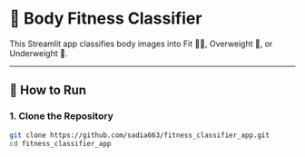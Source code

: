 # 🧠 Body Fitness Classifier

This Streamlit app classifies body images into Fit 🏋️‍♀️, Overweight 🍔, or Underweight 🦴.

---

## 🚀 How to Run

### 1. Clone the Repository

```bash
git clone https://github.com/sadia663/fitness_classifier_app.git
cd fitness_classifier_app


